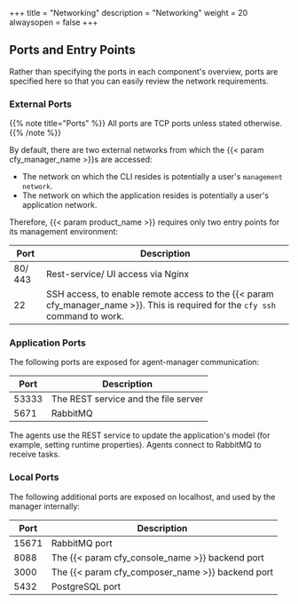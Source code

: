 +++
title = "Networking"
description = "Networking"
weight = 20
alwaysopen = false
+++

## Ports and Entry Points

Rather than specifying the ports in each component's overview, ports are specified here so that you can easily review the network requirements.

### External Ports

{{% note title="Ports" %}}
All ports are TCP ports unless stated otherwise.
{{% /note %}}

By default, there are two external networks from which the {{< param cfy_manager_name >}}s are accessed:

* The network on which the CLI resides is potentially a user's `management network`.
* The network on which the application resides is potentially a user's application network.

Therefore, {{< param product_name >}} requires only two entry points for its management environment:

| Port    | Description                                                                                                                    |
|---------|--------------------------------------------------------------------------------------------------------------------------------|
| 80/ 443 | Rest-service/ UI access via Nginx                                                                                              |
| 22      | SSH access, to enable remote access to the {{< param cfy_manager_name >}}. This is required for the `cfy ssh` command to work. |

### Application Ports

The following ports are exposed for agent-manager communication:

| Port  | Description                          |
|-------|--------------------------------------|
| 53333 | The REST service and the file server |
| 5671  | RabbitMQ                             |

The agents use the REST service to update the application's model (for example, setting runtime properties).
Agents connect to RabbitMQ to receive tasks.

### Local Ports

The following additional ports are exposed on localhost, and used by the manager internally:

| Port  | Description                                      |
|-------|--------------------------------------------------|
| 15671 | RabbitMQ port                                    |
| 8088  | The {{< param cfy_console_name >}} backend port  |
| 3000  | The {{< param cfy_composer_name >}} backend port |
| 5432  | PostgreSQL port                                  |
